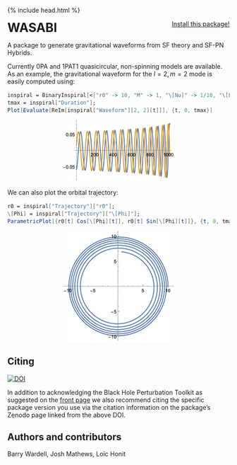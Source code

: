 {% include head.html %}

<p>
 <h1 style="display:inline">WASABI</h1> <span style="float:right;"><a href="https://bhptoolkit.org/mathematica-install.html" class = "code_btn">Install this package!</a></span>
</p>

A package to generate gravitational waveforms from SF theory and SF-PN Hybrids.

Currently 0PA and 1PAT1 quasicircular, non-spinning models are available. As an example, the gravitational waveform for the $l=2,m=2$ mode is easily computed using:
```Mathematica
inspiral = BinaryInspiral[<|"r0" -> 10, "M" -> 1, "\[Nu]" -> 1/10, "\[Phi]" -> 0|>, "Model" -> "1PAT1"];
tmax = inspiral["Duration"];
Plot[Evaluate[ReIm[inspiral["Waveform"][2, 2][t]]], {t, 0, tmax}]
```
<p align="center"><img width="50%" src="waveform.png" alt="Waveform"/></p>


We can also plot the orbital trajectory:
```Mathematica
r0 = inspiral["Trajectory"]["r0"];
\[Phi] = inspiral["Trajectory"]["\[Phi]"];
ParametricPlot[{r0[t] Cos[\[Phi][t]], r0[t] Sin[\[Phi][t]]}, {t, 0, tmax}]
```
<p align="center"><img width="50%" src="orbit.png" alt="Orbit"/></p>

## Citing

[![DOI](https://zenodo.org/badge/DOI/10.5281/zenodo.16358046.svg)](https://doi.org/10.5281/zenodo.16358046)

In addition to acknowledging the Black Hole Perturbation Toolkit as suggested on the [front page](https://bhptoolkit.org) we also recommend citing the specific package version you use via the citation information on the package’s Zenodo page linked from the above DOI.

## Authors and contributors

Barry Wardell, Josh Mathews, Loïc Honit
